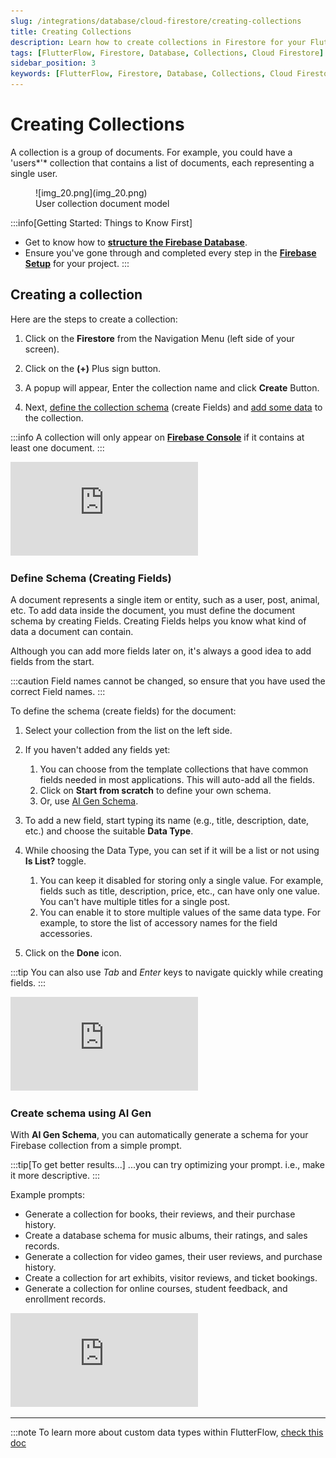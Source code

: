 ```yaml
---
slug: /integrations/database/cloud-firestore/creating-collections
title: Creating Collections
description: Learn how to create collections in Firestore for your FlutterFlow app, including organizing documents within collections.
tags: [FlutterFlow, Firestore, Database, Collections, Cloud Firestore]
sidebar_position: 3
keywords: [FlutterFlow, Firestore, Database, Collections, Cloud Firestore]
---
```


# Creating Collections

A collection is a group of documents. For example, you could have a 'users*'* collection that contains a list of documents, each representing a single user.

<figure>
    ![img_20.png](img_20.png)
  <figcaption class="centered-caption">User collection document model</figcaption>
</figure>

:::info[Getting Started: Things to Know First]

- Get to know how to [**structure the Firebase Database**](getting-started.md#structuring-the-database).
- Ensure you've gone through and completed every step in the 
[**Firebase Setup**](../../firebase/connect-to-firebase-setup.md) 
  for your project.
:::

## Creating a collection

Here are the steps to create a collection:

1. Click on the **Firestore** from the Navigation Menu (left side of your screen).

2. Click on the **(+)** Plus sign button.
3. A popup will appear, Enter the collection name and click **Create** Button.
4. Next, [define the collection schema](#define-schema-creating-fields) (create Fields) and 
[add some data](firestore-actions.md#create-document-action) to the collection.

:::info
A collection will only appear on [**Firebase Console**](https://console.firebase.google.com/u/0/) if it contains at least one document.
:::

<div class="video-container"><iframe src="https://www.loom.
com/embed/14d7680203494e2bbbffef58535a6499?sid=6a4620bc-0195-4c24-93b3-e5bcd9fd4c94" frameborder="0" allow="accelerometer; autoplay; clipboard-write; encrypted-media; gyroscope; picture-in-picture; web-share" referrerpolicy="strict-origin-when-cross-origin" allowfullscreen></iframe></div>



### Define Schema (Creating Fields)

A document represents a single item or entity, such as a user, post, animal, etc. To add data inside the document, you must define the document schema by creating Fields. Creating Fields helps you know what kind of data a document can contain.

Although you can add more fields later on, it's always a good idea to add fields from the start.

:::caution
Field names cannot be changed, so ensure that you have used the correct Field names.
:::

To define the schema (create fields) for the document:

1. Select your collection from the list on the left side.
2. If you haven't added any fields yet:

    1. You can choose from the template collections that have common fields needed in most 
       applications. This will auto-add all the fields.
    5. Click on **Start from scratch** to define your own schema.
    8. Or, use [AI Gen Schema](#create-schema-using-ai-gen).
3. To add a new field, start typing its name (e.g., title, description, date, etc.) and choose the suitable **Data Type**.
4. While choosing the Data Type, you can set if it will be a list or not using **Is List?** toggle.

   1. You can keep it disabled for storing only a single value. For example, fields such as title,
   description, price, etc., can have only one value. You can't have multiple titles for a single post.
   2. You can enable it to store multiple values of the same data type. For example, to store the list of accessory names for the field accessories.
5. Click on the **Done** icon.

:::tip
You can also use *Tab* and *Enter* keys to navigate quickly while creating fields.
:::

<div class="video-container"><iframe src="https://www.loom.
com/embed/7e7f80567cae477fbf97d937a76c4042?sid=84cbccd3-d084-4f9c-8dae-eff833cd2310" frameborder="0" allow="accelerometer; autoplay; clipboard-write; encrypted-media; gyroscope; picture-in-picture; web-share" referrerpolicy="strict-origin-when-cross-origin" allowfullscreen></iframe></div>


### Create schema using AI Gen

With **AI Gen Schema**, you can automatically generate a schema for your Firebase collection from a 
simple prompt.

:::tip[To get better results...]
...you can try optimizing your prompt. i.e., make it more descriptive.
:::

Example prompts:

- Generate a collection for books, their reviews, and their purchase history.
- Create a database schema for music albums, their ratings, and sales records.
- Generate a collection for video games, their user reviews, and purchase history.
- Create a collection for art exhibits, visitor reviews, and ticket bookings.
- Generate a collection for online courses, student feedback, and enrollment records.

<div class="video-container"><iframe src="https://www.loom.
com/embed/f3a3c7ad69194342926f83036f07b243?sid=e4ed8f7c-6465-42c3-a46e-0e80a4d1e202" frameborder="0" allow="accelerometer; autoplay; clipboard-write; encrypted-media; gyroscope; picture-in-picture; web-share" referrerpolicy="strict-origin-when-cross-origin" allowfullscreen></iframe></div>


---


:::note
To learn more about custom data types within FlutterFlow, [check this doc](../../../resources/data-representation/data-types#built-in-data-types)
